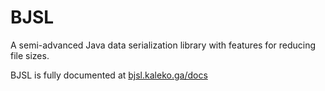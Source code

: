 # BJSL

A semi-advanced Java data serialization library with features for reducing file sizes.

BJSL is fully documented at [bjsl.kaleko.ga/docs](https://bjsl.kaleko.ga/docs/)

